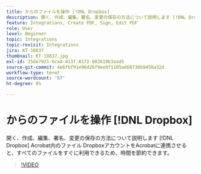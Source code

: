 ```yaml
---
title: からのファイルを操作 [!DNL Dropbox]
description: 開く、作成、編集、署名、変更の保存の方法について説明します [!DNL Dropbox] Acrobat内のファイル
feature: Integrations, Create PDF, Sign, Edit PDF
role: User
level: Beginner
topic: Integrations
topic-revisit: Integrations
jira: KT-10837
thumbnail: KT-10837.jpg
exl-id: 25de7921-6ca4-413f-8172-083619b3aad5
source-git-commit: 4e6fbf91e96d26f9ee8f1105ad68738b9450a32d
workflow-type: tm+mt
source-wordcount: '57'
ht-degree: 0%

---
```


# からのファイルを操作 [!DNL Dropbox]

開く、作成、編集、署名、変更の保存の方法について説明します [!DNL Dropbox] Acrobat内のファイル DropboxアカウントをAcrobatに連携させると、すべてのファイルをすぐに利用できるため、時間を節約できます。

>[!VIDEO](https://video.tv.adobe.com/v/3409411?quality=12&learn=on&hidetitle=true)
